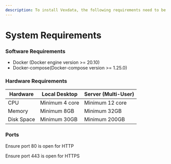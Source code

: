 ```yaml
---
description: To install Vexdata, the following requirements need to be fulfilled.
---
```


# System Requirements

### Software Requirements

* Docker (Docker engine version >= 20.10)
* Docker-compose(Docker-compose version >= 1.25.0)

### Hardware Requirements

| **Hardware** | **Local Desktop** | **Server (Multi-User)** |
| ------------ | ----------------- | ----------------------- |
| CPU          | Minimum 4 core    | Minimum 12 core         |
| Memory       | Minimum 8GB       | Minimum 32GB            |
| Disk Space   | Minimum 30GB      | Minimum 200GB           |

### Ports

Ensure port 80 is open for HTTP

Ensure port 443 is open for HTTPS
